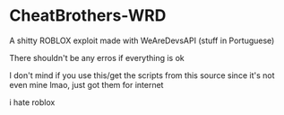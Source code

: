 # CheatBrothers-WRD
A shitty ROBLOX exploit made with WeAreDevsAPI (stuff in Portuguese)

There shouldn't be any erros if everything is ok

I don't mind if you use this/get the scripts from this source since it's not even mine lmao, just got them for internet




i hate roblox

